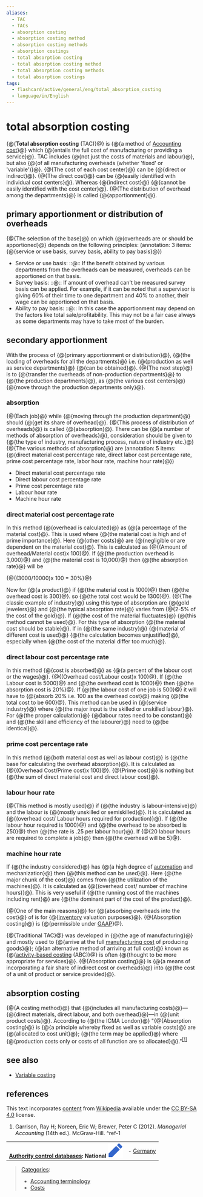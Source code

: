 ```yaml
---
aliases:
  - TAC
  - TACs
  - absorption costing
  - absorption costing method
  - absorption costing methods
  - absorption costings
  - total absorption costing
  - total absorption costing method
  - total absorption costing methods
  - total absorption costings
tags:
  - flashcard/active/general/eng/total_absorption_costing
  - language/in/English
---
```


# total absorption costing

<!-- | ![](../../archives/Wikimedia%20Commons/Question%20book-new.svg) | This article __needs additional citations for [verification](https://en.wikipedia.org/wiki/Wikipedia:Verifiability)__. Please help [improve this article](https://en.wikipedia.org/wiki/Special:EditPage/Total%20absorption%20costing) by [adding citations to reliable sources](https://en.wikipedia.org/wiki/Help:Referencing%20for%20beginners). Unsourced material may be challenged and removed. <br/> _Find sources:_ ["Total absorption costing"](https://www.google.com/search?as_eq=wikipedia&q=%22Total+absorption+costing%22) – [news](https://www.google.com/search?tbm=nws&q=%22Total+absorption+costing%22+-wikipedia&tbs=ar:1) __·__ [newspapers](https://www.google.com/search?&q=%22Total+absorption+costing%22&tbs=bkt:s&tbm=bks) __·__ [books](https://www.google.com/search?tbs=bks:1&q=%22Total+absorption+costing%22+-wikipedia) __·__ [scholar](https://scholar.google.com/scholar?q=%22Total+absorption+costing%22) __·__ [JSTOR](https://www.jstor.org/action/doBasicSearch?Query=%22Total+absorption+costing%22&acc=on&wc=on) _\(May 2014\)__\([Learn how and when to remove this message](https://en.wikipedia.org/wiki/Help:Maintenance%20template%20removal)\)_ | -->

{@{__Total absorption costing__ \(TAC\)}@} is {@{a method of [Accounting cost](accounting%20cost.md)}@} which {@{entails the full cost of manufacturing or providing a service}@}. TAC includes {@{not just the costs of materials and labour}@}, but also {@{of all manufacturing overheads \(whether 'fixed' or 'variable'\)}@}. {@{The cost of each cost center}@} can be {@{direct or indirect}@}. {@{The direct cost}@} can be {@{easily identified with individual cost centers}@}. Whereas {@{indirect cost}@} {@{cannot be easily identified with the cost center}@}. {@{The distribution of overhead among the departments}@} is called {@{apportionment}@}. <!--SR:!2026-06-09,238,330!2026-06-15,243,330!2026-06-07,237,330!2026-10-02,334,350!2026-06-29,255,330!2026-06-10,239,330!2026-06-28,254,330!2026-06-11,240,330!2026-06-20,247,330!2026-06-07,237,330!2026-06-19,246,330!2026-06-13,241,330!2026-06-01,231,330-->

## primary apportionment or distribution of overheads

{@{The selection of the base}@} on which {@{overheads are or should be apportioned}@} depends on the following principles: \(annotation: 3 items: {@{service or use basis, survey basis, ability to pay basis}@}\) <!--SR:!2026-06-18,246,330!2026-06-05,235,330!2026-06-25,251,330-->

- Service or use basis: ::@:: If the benefit obtained by various departments from the overheads can be measured, overheads can be apportioned on that basis. <!--SR:!2026-06-15,243,330!2026-06-07,237,330-->
- Survey basis: ::@:: If amount of overhead can't be measured survey basis can be applied. For example, if it can be noted that a supervisor is giving 60% of their time to one department and 40% to another, their wage can be apportioned on that basis. <!--SR:!2026-08-17,297,350!2026-06-19,246,330-->
- Ability to pay basis: ::@:: In this case the apportionment may depend on the factors like total sale/profitability. This may not be a fair case always as some departments may have to take most of the burden. <!--SR:!2026-06-06,236,330!2025-11-14,29,290-->

## secondary apportionment

With the process of {@{primary apportionment or distribution}@}, {@{the loading of overheads for all the departments}@} i.e. {@{production as well as service departments}@} {@{can be obtained}@}. {@{The next step}@} is to {@{transfer the overheads of non-production departments}@} to {@{the production departments}@}, as {@{the various cost centers}@} {@{move through the production departments only}@}. <!--SR:!2026-06-09,238,330!2026-06-25,251,330!2026-06-29,255,330!2026-06-28,254,330!2026-06-21,248,330!2026-06-26,252,330!2026-06-10,239,330!2025-11-07,76,330!2026-06-02,232,330-->

### absorption

{@{Each job}@} while {@{moving through the production department}@} should {@{get its share of overhead}@}. {@{This process of distribution of overheads}@} is called {@{absorption}@}. There can be {@{a number of methods of absorption of overheads}@}, consideration should be given to {@{the type of industry, manufacturing process, nature of industry etc.}@} {@{The various methods of absorption}@} are \(annotation: 5 items: {@{direct material cost percentage rate, direct labor cost percentage rate, prime cost percentage rate, labor hour rate, machine hour rate}@}\) <!--SR:!2026-06-21,248,330!2026-06-23,250,330!2026-06-24,251,330!2026-06-12,241,330!2026-06-16,244,330!2026-06-08,237,330!2026-03-24,175,310!2026-06-24,251,330!2025-11-14,28,290-->

- Direct material cost percentage rate
- Direct labour cost percentage rate
- Prime cost percentage rate
- Labour hour rate
- Machine hour rate

### direct material cost percentage rate

In this method {@{overhead is calculated}@} as {@{a percentage of the material cost}@}. This is used where {@{the material cost is high and of prime importance}@}. Here {@{other costs}@} are {@{negligible or are dependent on the material cost}@}. This is calculated as {@{\(Amount of overhead/Material cost\)x 100}@}. If {@{the production overhead is 3,000}@} and {@{the material cost is 10,000}@} then {@{the absorption rate}@} will be <p> {@{\(3000/10000\)x 100 = 30%}@} <!--SR:!2026-08-11,292,350!2026-06-18,246,330!2026-06-27,253,330!2026-06-06,236,330!2025-11-07,76,330!2026-06-14,242,330!2026-06-17,245,330!2026-06-26,252,330!2026-06-11,240,330!2025-11-07,76,330-->

Now for {@{a product}@} if {@{the material cost is 1000}@} then {@{the overhead cost is 300}@}. so {@{the total cost would be 1300}@}. {@{The classic example of industry}@} using this type of absorption are {@{gold jewelers}@} and {@{the typical absorption rate}@} varies from {@{2-5% of the cost of the gold}@}. If {@{the cost of the material fluctuates}@} {@{this method cannot be used}@}. For this type of absorption {@{the material cost should be stable}@}. If in {@{the same industry}@} {@{material of different cost is used}@} {@{the calculation becomes unjustified}@}, especially when {@{the cost of the material differ too much}@}. <!--SR:!2026-10-03,335,350!2026-10-01,333,350!2026-06-12,241,330!2026-06-13,241,330!2026-06-07,237,330!2026-06-06,236,330!2026-06-07,237,330!2026-06-27,253,330!2026-06-23,250,330!2026-06-04,234,330!2026-06-07,237,330!2026-06-26,252,330!2026-06-27,253,330!2026-06-11,240,330!2026-10-02,334,350-->

### direct labour cost percentage rate

In this method {@{cost is absorbed}@} as {@{a percent of the labour cost or the wages}@}. {@{\(Overhead cost/Labour cost\)x 100}@}. If {@{the Labour cost is 5000}@} and {@{the overhead cost is 1000}@} then {@{the absorption cost is 20%}@}. If {@{the labour cost of one job is 500}@} it will have to {@{absorb 20% i.e. 100 as the overhead cost}@} making {@{the total cost to be 600}@}. This method can be used in {@{service industry}@} where {@{the major input is the skilled or unskilled labour}@}. For {@{the proper calculation}@} {@{labour rates need to be constant}@} and {@{the skill and efficiency of the labourer}@} need to {@{be identical}@}. <!--SR:!2026-06-29,255,330!2026-05-31,230,330!2026-05-29,228,330!2026-10-03,335,350!2026-06-15,243,330!2026-06-22,249,330!2026-06-15,243,330!2026-06-29,255,330!2026-06-16,244,330!2026-06-12,241,330!2026-06-12,241,330!2026-06-08,237,330!2026-06-26,252,330!2026-06-04,234,330!2026-06-19,246,330-->

### prime cost percentage rate

In this method {@{both material cost as well as labour cost}@} is {@{the base for calculating the overhead absorption}@}. It is calculated as {@{\(Overhead Cost/Prime cost\)x 100}@}. {@{Prime cost}@} is nothing but {@{the sum of direct material cost and direct labour cost}@}. <!--SR:!2026-06-17,245,330!2026-06-28,254,330!2026-06-18,246,330!2026-06-14,242,330!2026-05-30,229,330-->

### labour hour rate

{@{This method is mostly used}@} if {@{the industry is labour-intensive}@} and the labour is {@{mostly unskilled or semiskilled}@}. It is calculated as {@{\(overhead cost/ Labour hours required for production\)}@}. If {@{the labour hour required is 1000}@} and {@{the overhead to be absorbed is 250}@} then {@{the rate is .25 per labour hour}@}. If {@{20 labour hours are required to complete a job}@} then {@{the overhead will be 5}@}. <!--SR:!2026-06-14,242,330!2026-06-08,237,330!2026-08-03,285,350!2026-06-20,247,330!2026-06-13,241,330!2026-06-06,236,330!2026-06-08,237,330!2026-06-25,251,330!2026-06-16,244,330-->

### machine hour rate

If {@{the industry considered}@} has {@{a high degree of [automation](automation.md) and mechanization}@} then {@{this method can be used}@}. Here {@{the major chunk of the cost}@} comes from {@{the utilization of the machines}@}. It is calculated as {@{\(overhead cost/ number of machine hours\)}@}. This is very useful if {@{the running cost of the machines including rent}@} are {@{the dominant part of the cost of the product}@}. <!--SR:!2026-08-18,298,350!2026-06-10,239,330!2026-06-03,233,330!2026-06-05,235,330!2026-06-22,249,330!2025-11-07,76,330!2026-06-24,251,330!2026-06-23,250,330-->

{@{One of the main reasons}@} for {@{absorbing overheads into the cost}@} of is for {@{[inventory](inventory.md) valuation purposes}@}. {@{Absorption costing}@} is {@{permissible under [GAAP](generally%20accepted%20accounting%20principles.md)}@}. <!--SR:!2025-11-07,76,330!2026-06-19,246,330!2026-06-21,248,330!2026-06-20,247,330!2026-06-25,251,330-->

{@{Traditional TAC}@} was developed in {@{the age of manufacturing}@} and mostly used to {@{arrive at the full [manufacturing cost](manufacturing%20cost.md) of producing goods}@}; {@{an alternative method of arriving at full cost}@} known as {@{[activity-based costing](activity-based%20costing.md) \(ABC\)}@} is often {@{thought to be more appropriate for services}@}. {@{Absorption costing}@} is {@{a means of incorporating a fair share of indirect cost or overheads}@} into {@{the cost of a unit of product or service provided}@}. <!--SR:!2026-06-09,238,330!2026-06-27,253,330!2026-06-13,241,330!2026-07-30,282,350!2026-06-18,246,330!2026-10-01,333,350!2026-06-09,238,330!2026-06-10,239,330!2026-06-17,245,330-->

## absorption costing

{@{A costing method}@} that {@{includes all manufacturing costs}@}—{@{direct materials, direct labour, and both overhead}@}—in {@{unit product costs}@}. According to {@{the ICMA London}@} "{@{Absorption costing}@} is {@{a principle whereby fixed as well as variable costs}@} are {@{allocated to cost unit}@}; {@{the term may be applied}@} where {@{production costs only or costs of all function are so allocated}@}."<sup>[\[1\]](#^ref-1)</sup> <!--SR:!2026-06-09,238,330!2026-06-20,247,330!2026-06-28,254,330!2026-06-14,242,330!2026-06-07,237,330!2026-06-21,248,330!2026-06-08,237,330!2026-06-22,249,330!2026-06-06,236,330!2026-06-11,240,330-->

## see also

- [Variable costing](variable%20costing.md)

## references

This text incorporates [content](https://en.wikipedia.org/wiki/total_absorption_costing) from [Wikipedia](Wikipedia.md) available under the [CC BY-SA 4.0](https://creativecommons.org/licenses/by-sa/4.0/) license.

1. <a id="CITEREFGarrisonNoreenBrewer2012"></a> Garrison, Ray H; Noreen, Eric W; Brewer, Peter C \(2012\). _Managerial Accounting_ \(14th ed.\). McGraw-Hill. <a id="^ref-1"></a>^ref-1

|                                                                                                                                                                                                                                                                   |                                              |
| ----------------------------------------------------------------------------------------------------------------------------------------------------------------------------------------------------------------------------------------------------------------: | -------------------------------------------- |
| __[Authority control databases](https://en.wikipedia.org/wiki/Help:Authority%20control): National [![Edit this at Wikidata](../../archives/Wikimedia%20Commons/OOjs%20UI%20icon%20edit-ltr-progressive.svg)](https://www.wikidata.org/wiki/Q213375#identifiers)__ | - [Germany](https://d-nb.info/gnd/4125500-8) |

> [Categories](https://en.wikipedia.org/wiki/Help:Category):
>
> - [Accounting terminology](https://en.wikipedia.org/wiki/Category:Accounting%20terminology)
> - [Costs](https://en.wikipedia.org/wiki/Category:Costs)
